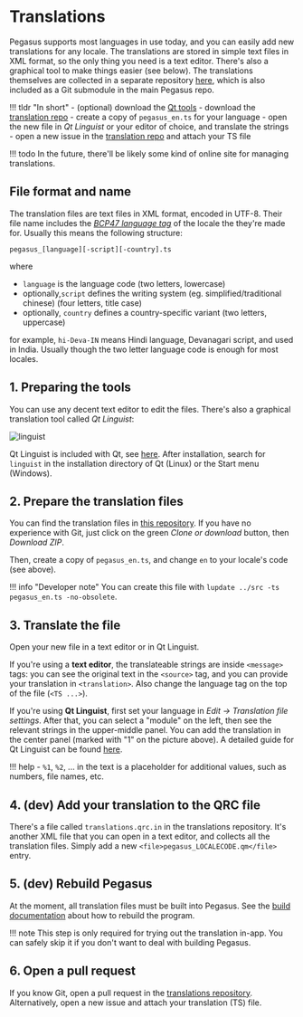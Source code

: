 # Translations

Pegasus supports most languages in use today, and you can easily add new translations for any locale. The translations are stored in simple text files in XML format, so the only thing you need is a text editor. There's also a graphical tool to make things easier (see below). The translations themselves are collected in a separate repository [here](https://github.com/mmatyas/pegasus-frontend-translations), which is also included as a Git submodule in the main Pegasus repo.

!!! tldr "In short"
    - (optional) download the [Qt tools](install-qt.md)
    - download the [translation repo](https://github.com/mmatyas/pegasus-frontend-translations)
    - create a copy of `pegasus_en.ts` for your language
    - open the new file in *Qt Linguist* or your editor of choice, and translate the strings
    - open a new issue in the [translation repo](https://github.com/mmatyas/pegasus-frontend-translations/issues) and attach your TS file

!!! todo
    In the future, there'll be likely some kind of online site for managing translations.


## File format and name

The translation files are text files in XML format, encoded in UTF-8. Their file name includes the [*BCP47 language tag*](https://en.wikipedia.org/wiki/IETF_language_tag#Syntax_of_language_tags) of the locale the they're made for. Usually this means the following structure:

```
pegasus_[language][-script][-country].ts
```

where

- `language` is the language code (two letters, lowercase)
- optionally,`script` defines the writing system (eg. simplified/traditional chinese) (four letters, title case)
- optionally, `country` defines a country-specific variant (two letters, uppercase)

for example, `hi-Deva-IN` means Hindi language, Devanagari script, and used in India. Usually though the two letter language code is enough for most locales.


## 1. Preparing the tools

You can use any decent text editor to edit the files. There's also a graphical translation tool called *Qt Linguist*:

![linguist](https://doc.qt.io/qt-5/images/linguist-linguist.png )

Qt Linguist is included with Qt, see [here](install-qt.md). After installation, search for `linguist` in the installation directory of Qt (Linux) or the Start menu (Windows).

## 2. Prepare the translation files

You can find the translation files in [this repository](https://github.com/mmatyas/pegasus-frontend-translations). If you have no experience with Git, just click on the green *Clone or download* button, then *Download ZIP*.

Then, create a copy of `pegasus_en.ts`, and change `en` to your locale's code (see above).

!!! info "Developer note"
    You can create this file with `lupdate ../src -ts pegasus_en.ts -no-obsolete`.

## 3. Translate the file

Open your new file in a text editor or in Qt Linguist.

If you're using a **text editor**, the translateable strings are inside `<message>` tags: you can see the original text in the `<source>` tag, and you can provide your translation in `<translation>`. Also change the language tag on the top of the file (`<TS ...>`).

If you're using **Qt Linguist**, first set your language in *Edit -> Translation file settings*. After that, you can select a "module" on the left, then see the relevant strings in the upper-middle panel. You can add the translation in the center panel (marked with "1" on the picture above). A detailed guide for Qt Linguist can be found [here](https://doc.qt.io/qt-5/linguist-translators.html).

!!! help
    - `%1`, `%2`, ... in the text is a placeholder for additional values, such as numbers, file names, etc.

## 4. (dev) Add your translation to the QRC file

There's a file called `translations.qrc.in` in the translations repository. It's another XML file that you can open in a text editor, and collects all the translation files. Simply add a new `<file>pegasus_LOCALECODE.qm</file>` entry.

## 5. (dev) Rebuild Pegasus

At the moment, all translation files must be built into Pegasus. See the [build documentation](build.md) about how to rebuild the program.

!!! note
    This step is only required for trying out the translation in-app. You can safely skip it if you don't want to deal with building Pegasus.

## 6. Open a pull request

If you know Git, open a pull request in the [translations repository](https://github.com/mmatyas/pegasus-frontend-translations). Alternatively, open a new issue and attach your translation (TS) file.
